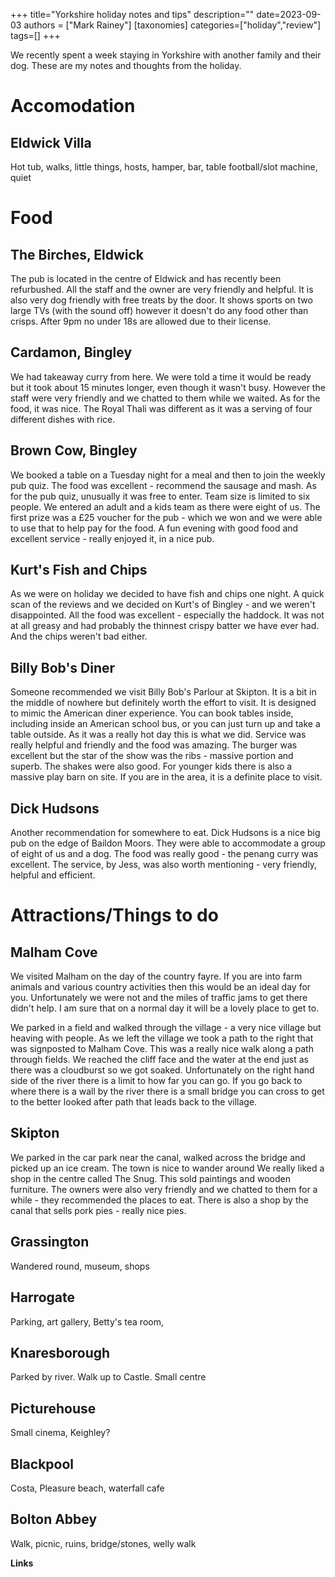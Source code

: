+++
title="Yorkshire holiday notes and tips"
description=""
date=2023-09-03
authors = ["Mark Rainey"]
[taxonomies]
categories=["holiday","review"]
tags=[]
+++

We recently spent a week staying in Yorkshire with another family and their dog. These are my notes and thoughts from the holiday.

<!-- more -->
# Accomodation

## Eldwick Villa

Hot tub, walks, little things, hosts, hamper, bar, table football/slot machine, quiet

# Food

## The Birches, Eldwick
The pub is located in the centre of Eldwick and has recently been refurbushed. All the staff and the owner are very friendly and helpful. It is also very dog friendly with free treats by the door. It shows sports on two large TVs (with the sound off) however it doesn't do any food other than crisps. After 9pm no under 18s are allowed due to their license.
## Cardamon, Bingley
We had takeaway curry from here. We were told a time it would be ready but it took about 15 minutes longer, even though it wasn't busy. However the staff were very friendly and we chatted to them while we waited. As for the food, it was nice. The Royal Thali was different as it was a serving of four different dishes with rice.
## Brown Cow, Bingley
We booked a table on a Tuesday night for a meal and then to join the weekly pub quiz. The food was excellent - recommend the sausage and mash. As for the pub quiz, unusually it was free to enter. Team size is limited to six people. We entered an adult and a kids team as there were eight of us. The first prize was a £25 voucher for the pub - which we won and we were able to use that to help pay for the food. A fun evening with good food and excellent service - really enjoyed it, in a nice pub.
## Kurt's Fish and Chips
As we were on holiday we decided to have fish and chips one night. A quick scan of the reviews and we decided on Kurt's of Bingley - and we weren't disappointed. All the food was excellent - especially the haddock. It was not at all greasy and had probably the thinnest crispy batter we have ever had. And the chips weren't bad either.
## Billy Bob's Diner
Someone recommended we visit Billy Bob's Parlour at Skipton. It is a bit in the middle of nowhere but definitely worth the effort to visit. It is designed to mimic the American diner experience. You can book tables inside, including inside an American school bus, or you can just turn up and take a table outside. As it was a really hot day this is what we did. Service was really helpful and friendly and the food was amazing. The burger was excellent but the star of the show was the ribs - massive portion and superb. The shakes were also good. For younger kids there is also a massive play barn on site. If you are in the area, it is a definite place to visit.
## Dick Hudsons
Another recommendation for somewhere to eat. Dick Hudsons is a nice big pub on the edge of Baildon Moors. They were able to accommodate a group of eight of us and a dog. The food was really good - the penang curry was excellent. The service, by Jess, was also worth mentioning - very friendly, helpful and efficient.
# Attractions/Things to do

## Malham Cove
We visited Malham on the day of the country fayre. If you are into farm animals and various country activities then this would be an ideal day for you. Unfortunately we were not and the miles of traffic jams to get there didn't help. I am sure that on a normal day it will be a lovely place to get to.

We parked in a field and walked through the village - a very nice village but heaving with people. As we left the village we took a path to the right that was signposted to Malham Cove. This was a really nice walk along a path through fields. We reached the cliff face and the water at the end just as there was a cloudburst so we got soaked. Unfortunately on the right hand side of the river there is a limit to how far you can go. If you go back to where there is a wall by the river there is a small bridge you can cross to get to the better looked after path that leads back to the village.

## Skipton
We parked in the car park near the canal, walked across the bridge and picked up an ice cream. The town is nice to wander around  We really liked a shop in the centre called The Snug. This sold paintings and wooden furniture. The owners were also very friendly and we chatted to them for a while - they recommended the places to eat. There is also a shop by the canal that sells pork pies - really nice pies.
## Grassington
Wandered round, museum, shops

## Harrogate
Parking, art gallery, Betty's tea room,

## Knaresborough
Parked by river. Walk up to Castle. Small centre

## Picturehouse
Small cinema, Keighley?

## Blackpool
Costa, Pleasure beach, waterfall cafe

## Bolton Abbey
Walk, picnic, ruins, bridge/stones, welly walk


__Links__


